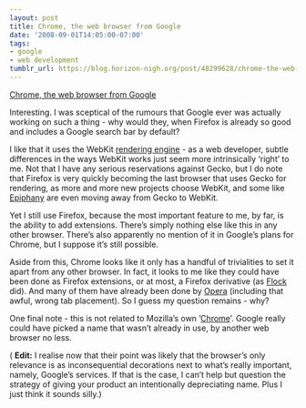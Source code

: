```yaml
---
layout: post
title: Chrome, the web browser from Google
date: '2008-09-01T14:05:00-07:00'
tags:
- google
- web development
tumblr_url: https://blog.horizon-nigh.org/post/48299628/chrome-the-web-browser-from-google
---
```

[Chrome, the web browser from Google](http://blogoscoped.com/archive/2008-09-01-n47.html)  

Interesting. I was sceptical of the rumours that Google ever was actually working on such a thing - why would they, when Firefox is already so good and includes a Google search bar by default?

I like that it uses the WebKit [rendering engine](http://en.wikipedia.org/wiki/Layout_engine) - as a web developer, subtle differences in the ways WebKit works just seem more intrinsically ‘right’ to me. Not that I have any serious reservations against Gecko, but I do note that Firefox is very quickly becoming the last browser that uses Gecko for rendering, as more and more new projects choose WebKit, and some like [Epiphany](http://en.wikipedia.org/wiki/Epiphany_(browser)) are even moving away from Gecko to WebKit.

Yet I still use Firefox, because the most important feature to me, by far, is the ability to add extensions. There’s simply nothing else like this in any other browser. There’s also apparently no mention of it in Google’s plans for Chrome, but I suppose it’s still possible.

Aside from this, Chrome looks like it only has a handful of trivialities to set it apart from any other browser. In fact, it looks to me like they could have been done as Firefox extensions, or at most, a Firefox derivative (as [Flock](http://www.flock.com) did). And many of them have already been done by [Opera](http://www.opera.com) (including that awful, wrong tab placement). So I guess my question remains - why?

One final note - this is not related to Mozilla’s own ’[Chrome](http://developer.mozilla.org/En/Chrome)’. Google really could have picked a name that wasn’t already in use, by another web browser no less.

( **Edit:** I realise now that their point was likely that the browser’s only relevance is as inconsequential decorations next to what’s really important, namely, Google’s services. If that is the case, I can’t help but question the strategy of giving your product an intentionally depreciating name. Plus I just think it sounds silly.)

